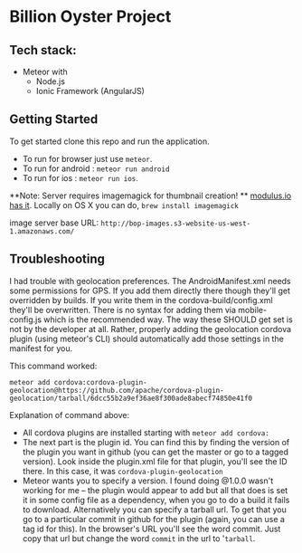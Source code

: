 Billion Oyster Project
======================

## Tech stack:

* Meteor with
	* Node.js
	* Ionic Framework (AngularJS)
 
## Getting Started

To get started clone this repo and run the application.

* To run for browser just use `meteor`.
* To run for android : `meteor run android` 
* To run for ios : `meteor run ios`.


**Note: Server requires imagemagick for thumbnail creation! ** [modulus.io has it](http://help.modulus.io/customer/portal/questions/8574435-can-i-use-imagemagick-). Locally on OS X you can do, `brew install imagemagick`

image server base URL: `http://bop-images.s3-website-us-west-1.amazonaws.com/`


## Troubleshooting
I had trouble with geolocation preferences. The AndroidManifest.xml needs some permissions for GPS. If you add them directly there though they'll get overridden by builds. If you write them in the cordova-build/config.xml they'll be overwritten. There is no syntax for adding them via mobile-config.js which is the recommended way. The way these SHOULD get set is not by the developer at all. Rather, properly adding the geolocation cordova plugin (using meteor's CLI) should automatically add those settings in the manifest for you.

This command worked:

`meteor add cordova:cordova-plugin-geolocation@https://github.com/apache/cordova-plugin-geolocation/tarball/6dcc55b2a9ef36ae8f300ade8abecf74850e41f0`

Explanation of command above:

* All cordova plugins are installed starting with `meteor add cordova:`
* The next part is the plugin id. You can find this by finding the version of the plugin you want in github (you can get the master or go to a tagged version). Look inside the plugin.xml file for that plugin, you'll see the ID there. In this case, it was `cordova-plugin-geolocation`
* Meteor wants you to specify a version. I found doing @1.0.0 wasn't working for me – the plugin would appear to add but all that does is set it in some config file as a dependency, when you go to do a build it fails to download. Alternatively you can specify a tarball url. To get that you go to a particular commit in github for the plugin (again, you can use a tag id for this). In the browser's URL you'll see the word commit. Just copy that url but change the word `commit` in the url to '`tarball`. 